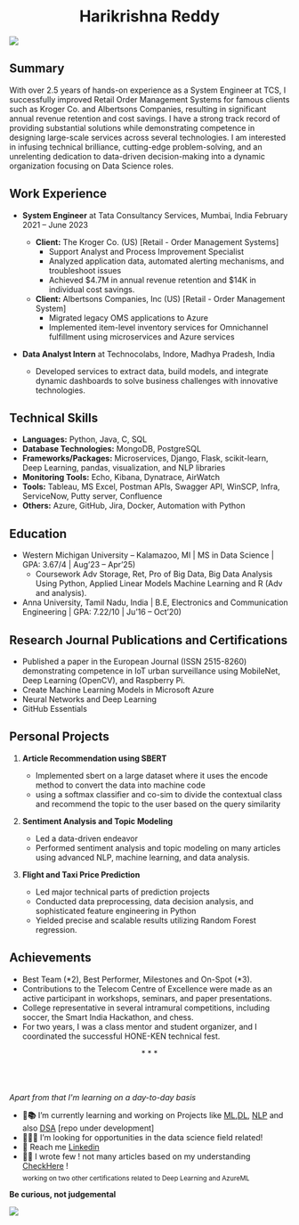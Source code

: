 <h1 align = 'center' href="https://www.linkedin.com/in/bharikrishnareddy">Harikrishna Reddy </h1>

  ![](https://komarev.com/ghpvc/?username=BHariKrishnaReddy&color=green)

## Summary
With over 2.5 years of hands-on experience as a System Engineer at TCS, I successfully improved Retail Order Management Systems for famous clients such as Kroger Co. and Albertsons Companies, resulting in significant annual revenue retention and cost savings. I have a strong track record of providing substantial solutions while demonstrating competence in designing large-scale services across several technologies. I am interested in infusing technical brilliance, cutting-edge problem-solving, and an unrelenting dedication to data-driven decision-making into a dynamic organization focusing on Data Science roles.

## Work Experience
- **System Engineer** at Tata Consultancy Services, Mumbai, India
  February 2021 – June 2023
  - **Client:** The Kroger Co. (US) [Retail - Order Management Systems]
    - Support Analyst and Process Improvement Specialist
    - Analyzed application data, automated alerting mechanisms, and troubleshoot issues
    - Achieved $4.7M in annual revenue retention and $14K in individual cost savings.
  - **Client:** Albertsons Companies, Inc (US) [Retail - Order Management System]
    - Migrated legacy OMS applications to Azure
    - Implemented item-level inventory services for Omnichannel fulfillment using microservices and Azure services

- **Data Analyst Intern** at Technocolabs, Indore, Madhya Pradesh, India
  - Developed services to extract data, build models, and integrate dynamic dashboards to solve business challenges with innovative technologies.

## Technical Skills
- **Languages:** Python, Java, C, SQL
- **Database Technologies:** MongoDB, PostgreSQL
- **Frameworks/Packages:** Microservices, Django, Flask, scikit-learn, Deep Learning, pandas, visualization, and NLP libraries
- **Monitoring Tools:** Echo, Kibana, Dynatrace, AirWatch
- **Tools:** Tableau, MS Excel, Postman APIs, Swagger API, WinSCP, Infra, ServiceNow, Putty server, Confluence
- **Others:** Azure, GitHub, Jira, Docker, Automation with Python

## Education 

  - Western Michigan University – Kalamazoo, MI | MS in Data Science | GPA: 3.67/4 | Aug’23 – Apr’25)
    - Coursework Adv Storage, Ret, Pro of Big Data, Big Data Analysis Using Python, Applied Linear Models Machine Learning and R (Adv and analysis).
  - Anna University, Tamil Nadu, India | B.E, Electronics and Communication Engineering | GPA: 7.22/10 | Ju’16 – Oct’20) 

## Research Journal Publications and Certifications
- Published a paper in the European Journal (ISSN 2515-8260) demonstrating competence in IoT urban surveillance using MobileNet, Deep Learning (OpenCV), and Raspberry Pi.
- Create Machine Learning Models in Microsoft Azure
- Neural Networks and Deep Learning
- GitHub Essentials

## Personal Projects
1. **Article Recommendation using SBERT**
    - Implemented sbert on a large dataset where it uses the encode method to convert the data into machine code
    - using a softmax classifier and co-sim to divide the contextual class and recommend the topic to the user based on the query similarity

2. **Sentiment Analysis and Topic Modeling**
   - Led a data-driven endeavor
   - Performed sentiment analysis and topic modeling on many articles using advanced NLP, machine learning, and data analysis.
  
3. **Flight and Taxi Price Prediction**
   - Led major technical parts of prediction projects
   - Conducted data preprocessing, data decision analysis, and sophisticated feature engineering in Python
   - Yielded precise and scalable results utilizing Random Forest regression.
  
## Achievements 
- Best Team (*2), Best Performer, Milestones and On-Spot (*3).
- Contributions to the Telecom Centre of Excellence were made as an active participant in workshops, seminars, and paper presentations.
- College representative in several intramural competitions, including soccer, the Smart India Hackathon, and chess.
- For two years, I was a class mentor and student organizer, and I coordinated the successful HONE-KEN technical fest. 

<p align="center"> * * * </p><br><br>

<i>Apart from that I'm learning on a day-to-day basis</i>
- <b>🔭📚</b> I’m currently learning and working on Projects like [ML](https://github.com/BHariKrishnaReddy/DataScience-Challeges),[DL](https://github.com/BHariKrishnaReddy/DeeplearningTF), [NLP](https://github.com/BHariKrishnaReddy/NaturalProcessingLang) and also [DSA](https://github.com/BHariKrishnaReddy/Python-DSA) [repo under development]
- <b>🙋🏽‍♂️</b> I’m looking for opportunities in the data science field related!
- <b>📨</b> Reach me <a href="https://www.linkedin.com/in/bharikrishnareddy">Linkedin</a>
- <b>✍🏼</b> I wrote few ! not many articles based on my understanding <a href="https://medium.com/@harikrishnareddy19995">CheckHere</a> ! <br>
 <sub>working on two other certifications related to Deep Learning and AzureML </sub>


<p aligen="center"><strong>Be curious, not judgemental</strong></p>
  
![](https://readme-jokes.vercel.app/api)
